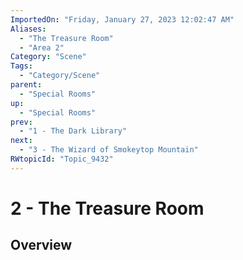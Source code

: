 ```yaml
---
ImportedOn: "Friday, January 27, 2023 12:02:47 AM"
Aliases:
  - "The Treasure Room"
  - "Area 2"
Category: "Scene"
Tags:
  - "Category/Scene"
parent:
  - "Special Rooms"
up:
  - "Special Rooms"
prev:
  - "1 - The Dark Library"
next:
  - "3 - The Wizard of Smokeytop Mountain"
RWtopicId: "Topic_9432"
---
```

# 2 - The Treasure Room
## Overview
